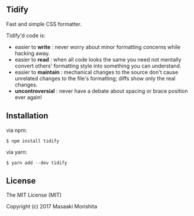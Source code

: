 ## Tidify

Fast and simple CSS formatter.

Tidify'd code is:

- easier to **write** : never worry about minor formatting concerns while hacking away.
- easier to **read** : when all code looks the same you need not mentally convert others' formatting style into something you can understand.
- easier to **maintain** : mechanical changes to the source don't cause unrelated changes to the file's formatting; diffs show only the real changes.
- **uncontroversial** : never have a debate about spacing or brace position ever again!

## Installation

via npm:

```
$ npm install tidify
```

via yarn:

```
$ yarn add --dev tidify
```

## License

The MIT License (MIT)

Copyright (c) 2017 Masaaki Morishita
